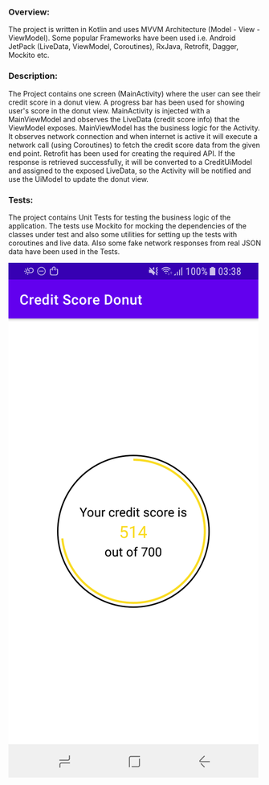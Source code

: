 ### Overview:

The project is written in Kotlin and uses MVVM Architecture (Model - View - ViewModel).
Some popular Frameworks have been used i.e. Android JetPack (LiveData, ViewModel, Coroutines),
RxJava, Retrofit, Dagger, Mockito etc.

### Description:

The Project contains one screen (MainActivity) where the user can see their credit score in a donut view.
A progress bar has been used for showing user's score in the donut view. MainActivity is injected with a
MainViewModel and observes the LiveData (credit score info) that the ViewModel exposes. MainViewModel has
the business logic for the Activity. It observes network connection and when internet is active it will execute
a network call (using Coroutines) to fetch the credit score data from the given end point. Retrofit has been
used for creating the required API. If the response is retrieved successfully, it will be converted to a CreditUiModel
and assigned to the exposed LiveData, so the Activity will be notified and use the UiModel to update the donut view.

### Tests:

The project contains Unit Tests for testing the business logic of the application.
The tests use Mockito for mocking the dependencies of the classes under test and also
some utilities for setting up the tests with coroutines and live data. Also some fake
network responses from real JSON data have been used in the Tests.


![Alt text](app_screenshot.png?raw=true "app screenshot")